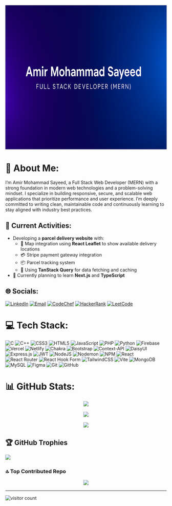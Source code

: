 <img src="https://github.com/amirsayeed/amirsayeed/blob/main/bannerImage.png" width="100%" height="450" alt="Banner"/>

# 💫 About Me:
I’m Amir Mohammad Sayeed, a Full Stack Web Developer (MERN) with a strong foundation in modern web technologies and a problem-solving mindset. I specialize in building responsive, secure, and scalable web applications that prioritize performance and user experience. I’m deeply committed to writing clean, maintainable code and continuously learning to stay aligned with industry best practices.


## 🔧 Current Activities:
<ul>
  <li>Developing a <strong>parcel delivery website</strong> with:
    <ul>
      <li>📍 Map integration using <strong>React Leaflet</strong> to show available delivery locations</li>
      <li>💳 Stripe payment gateway integration</li>
      <li>📦 Parcel tracking system</li>
      <li>📡 Using <strong>TanStack Query</strong> for data fetching and caching</li>
    </ul>
  </li>
  <li>📘 Currently planning to learn <strong>Next.js</strong> and <strong>TypeScript</strong></li>
</ul>


## 🌐 Socials:
[![LinkedIn](https://img.shields.io/badge/LinkedIn-%230077B5.svg?logo=linkedin&logoColor=white)](https://linkedin.com/in/amir-mohammad-sayeed-412169175)
[![Email](https://img.shields.io/badge/Email-D14836?logo=gmail&logoColor=white)](mailto:amirsayeed090@gmail.com)
[![CodeChef](https://img.shields.io/badge/CodeChef-5B4638?logo=codechef&logoColor=white)](https://www.codechef.com/users/acute_frogs_75)
[![HackerRank](https://img.shields.io/badge/HackerRank-2EC866?logo=HackerRank&logoColor=white)](https://www.hackerrank.com/amirsayeed090)
[![LeetCode](https://img.shields.io/badge/LeetCode-FFA116?logo=LeetCode&logoColor=white)](https://www.leetcode.com/amirsayeed)


# 💻 Tech Stack:
![C](https://img.shields.io/badge/c-%2300599C.svg?style=for-the-badge&logo=c&logoColor=white) ![C++](https://img.shields.io/badge/c++-%2300599C.svg?style=for-the-badge&logo=c%2B%2B&logoColor=white) ![CSS3](https://img.shields.io/badge/css3-%231572B6.svg?style=for-the-badge&logo=css3&logoColor=white) ![HTML5](https://img.shields.io/badge/html5-%23E34F26.svg?style=for-the-badge&logo=html5&logoColor=white) ![JavaScript](https://img.shields.io/badge/javascript-%23323330.svg?style=for-the-badge&logo=javascript&logoColor=%23F7DF1E) ![PHP](https://img.shields.io/badge/php-%23777BB4.svg?style=for-the-badge&logo=php&logoColor=white) ![Python](https://img.shields.io/badge/python-3670A0?style=for-the-badge&logo=python&logoColor=ffdd54) ![Firebase](https://img.shields.io/badge/firebase-%23039BE5.svg?style=for-the-badge&logo=firebase) ![Vercel](https://img.shields.io/badge/vercel-%23000000.svg?style=for-the-badge&logo=vercel&logoColor=white) ![Netlify](https://img.shields.io/badge/netlify-%23000000.svg?style=for-the-badge&logo=netlify&logoColor=#00C7B7) ![Chakra](https://img.shields.io/badge/chakra-%234ED1C5.svg?style=for-the-badge&logo=chakraui&logoColor=white) ![Bootstrap](https://img.shields.io/badge/bootstrap-%238511FA.svg?style=for-the-badge&logo=bootstrap&logoColor=white) ![Context-API](https://img.shields.io/badge/Context--Api-000000?style=for-the-badge&logo=react) ![DaisyUI](https://img.shields.io/badge/daisyui-5A0EF8?style=for-the-badge&logo=daisyui&logoColor=white) ![Express.js](https://img.shields.io/badge/express.js-%23404d59.svg?style=for-the-badge&logo=express&logoColor=%2361DAFB) ![JWT](https://img.shields.io/badge/JWT-black?style=for-the-badge&logo=JSON%20web%20tokens) ![NodeJS](https://img.shields.io/badge/node.js-6DA55F?style=for-the-badge&logo=node.js&logoColor=white) ![Nodemon](https://img.shields.io/badge/NODEMON-%23323330.svg?style=for-the-badge&logo=nodemon&logoColor=%BBDEAD) ![NPM](https://img.shields.io/badge/NPM-%23CB3837.svg?style=for-the-badge&logo=npm&logoColor=white) ![React](https://img.shields.io/badge/react-%2320232a.svg?style=for-the-badge&logo=react&logoColor=%2361DAFB) ![React Router](https://img.shields.io/badge/React_Router-CA4245?style=for-the-badge&logo=react-router&logoColor=white) ![React Hook Form](https://img.shields.io/badge/React%20Hook%20Form-%23EC5990.svg?style=for-the-badge&logo=reacthookform&logoColor=white) ![TailwindCSS](https://img.shields.io/badge/tailwindcss-%2338B2AC.svg?style=for-the-badge&logo=tailwind-css&logoColor=white) ![Vite](https://img.shields.io/badge/vite-%23646CFF.svg?style=for-the-badge&logo=vite&logoColor=white) ![MongoDB](https://img.shields.io/badge/MongoDB-%234ea94b.svg?style=for-the-badge&logo=mongodb&logoColor=white) ![MySQL](https://img.shields.io/badge/mysql-4479A1.svg?style=for-the-badge&logo=mysql&logoColor=white) ![Figma](https://img.shields.io/badge/figma-%23F24E1E.svg?style=for-the-badge&logo=figma&logoColor=white) ![Git](https://img.shields.io/badge/git-%23F05033.svg?style=for-the-badge&logo=git&logoColor=white) ![GitHub](https://img.shields.io/badge/github-%23121011.svg?style=for-the-badge&logo=github&logoColor=white)


# 📊 GitHub Stats:
<div align="center">
  
![](https://github-readme-stats.vercel.app/api?username=amirsayeed&theme=dark&hide_border=false&include_all_commits=false&count_private=false)<br/>

![](https://nirzak-streak-stats.vercel.app/?user=amirsayeed&theme=dark&hide_border=false)<br/>

![](https://github-readme-stats.vercel.app/api/top-langs/?username=amirsayeed&theme=dark&hide_border=false&include_all_commits=false&count_private=false&layout=compact)

</div>

## 🏆 GitHub Trophies
![](https://github-profile-trophy.vercel.app/?username=amirsayeed&theme=radical&no-frame=false&no-bg=true&margin-w=4)

### 🔝 Top Contributed Repo
<div align="center">
  
![](https://github-contributor-stats.vercel.app/api?username=amirsayeed&limit=5&theme=dark&combine_all_yearly_contributions=true)

</div>

---
![visitor count](https://hits.seeyoufarm.com/api/count/incr/badge.svg?url=https://github.com/amirsayeed&count_bg=%2379C83D&title_bg=%23555555&icon=&icon_color=%23E7E7E7&title=Visitors&edge_flat=false)


<!-- Proudly created with GPRM ( https://gprm.itsvg.in ) -->

